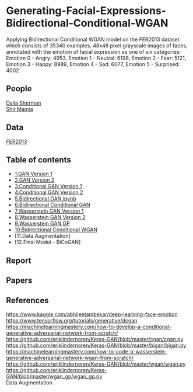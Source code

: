 # Generating-Facial-Expressions-Bidirectional-Conditional-WGAN
Applying Bidirectional Conditional WGAN model on the FER2013 dataset which consists of 35340 examples, 48x48 pixel grayscale images of faces, annotated with the emotion of facial expression as one of six categories:
Emotion 0 - Angry: 4953,
Emotion 1 - Neutral: 6198,
Emotion 2 - Fear: 5121,
Emotion 3 - Happy: 8989,
Emotion 4 - Sad: 6077,
Emotion 5 - Surprised: 4002

## People
[Dalia Sherman](https://github.com/Dalia-Sher)  
[Shir Mamia](https://github.com/ShirMamia)

## Data
[FER2013](https://www.kaggle.com/ashishpatel26/facial-expression-recognitionferchallenge)

## Table of contents
* [1.GAN Version 1](https://github.com/Dalia-Sher/Generating-Facial-Expressions-Bidirectional-Conditional-WGAN/blob/main/01.GAN_Version_1.ipynb)  
* [2.GAN Version 2](https://github.com/Dalia-Sher/Generating-Facial-Expressions-Bidirectional-Conditional-WGAN/blob/main/02.GAN_Version_2.ipynb)  
* [3.Conditional GAN Version 1](https://github.com/Dalia-Sher/Generating-Facial-Expressions-Bidirectional-Conditional-WGAN/blob/main/03.Conditional_GAN_Version_1.ipynb)  
* [4.Conditional GAN Version 2](https://github.com/Dalia-Sher/Generating-Facial-Expressions-Bidirectional-Conditional-WGAN/blob/main/04.Conditional_GAN_Version_2.ipynb)  
* [5.Bidirectional GAN.ipynb](https://github.com/Dalia-Sher/Generating-Facial-Expressions-Bidirectional-Conditional-WGAN/blob/main/05.Bidirectional_GAN.ipynb)  
* [6.Bidirectional Conditional GAN](https://github.com/Dalia-Sher/Generating-Facial-Expressions-Bidirectional-Conditional-WGAN/blob/main/06.Bidirectional_Conditional_GAN.ipynb)  
* [7.Wasserstein GAN Version 1](https://github.com/Dalia-Sher/Generating-Facial-Expressions-Bidirectional-Conditional-WGAN/blob/main/07.Wasserstein_GAN_Version_1.ipynb)  
* [8.Wasserstein GAN Version 2](https://github.com/Dalia-Sher/Generating-Facial-Expressions-Bidirectional-Conditional-WGAN/blob/main/08.Wasserstein_GAN_Version_2.ipynb)  
* [9.Wasserstein GAN GP](https://github.com/Dalia-Sher/Generating-Facial-Expressions-Bidirectional-Conditional-WGAN/blob/main/09.Wasserstein_GAN_GP.ipynb)  
* [10.Bidirectional Conditional WGAN](https://github.com/Dalia-Sher/Generating-Facial-Expressions-Bidirectional-Conditional-WGAN/blob/main/10.Bidirectional_Conditional_WGAN.ipynb)  
* [11.Data Augmentation]  
* [12.Final Model - BiCoGAN]

## Report

## Papers

## References
https://www.kaggle.com/abhijeetambekar/deep-learning-face-emotion  
https://www.tensorflow.org/tutorials/generative/dcgan  
https://machinelearningmastery.com/how-to-develop-a-conditional-generative-adversarial-network-from-scratch/  
https://github.com/eriklindernoren/Keras-GAN/blob/master/cgan/cgan.py  
https://github.com/eriklindernoren/Keras-GAN/blob/master/bigan/bigan.py  
https://machinelearningmastery.com/how-to-code-a-wasserstein-generative-adversarial-network-wgan-from-scratch/  
https://github.com/eriklindernoren/Keras-GAN/blob/master/wgan/wgan.py  
https://github.com/eriklindernoren/Keras-GAN/blob/master/wgan_gp/wgan_gp.py  
Data Augmentation
